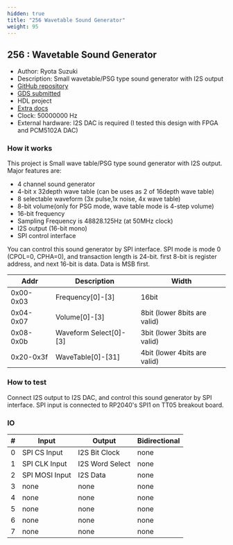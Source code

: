 ```yaml
---
hidden: true
title: "256 Wavetable Sound Generator"
weight: 95
---
```


## 256 : Wavetable Sound Generator

* Author: Ryota Suzuki
* Description: Small wavetable/PSG type sound generator with I2S output
* [GitHub repository](https://github.com/JA1TYE/tt05-TYE-tone-generator)
* [GDS submitted](https://github.com/JA1TYE/tt05-TYE-tone-generator/actions/runs/6755895423)
* HDL project
* [Extra docs]()
* Clock: 50000000 Hz
* External hardware: I2S DAC is required (I tested this design with FPGA and PCM5102A DAC)



### How it works

This project is Small wave table/PSG type sound generator with I2S output.
Major features are:

- 4 channel sound generator
- 4-bit x 32depth wave table (can be uses as 2 of 16depth wave table)
- 8 selectable waveform (3x pulse,1x noise, 4x wave table)
- 8-bit volume(only for PSG mode, wave table mode is 4-step volume)
- 16-bit frequency
- Sampling Frequency is 48828.125Hz (at 50MHz clock)
- I2S output (16-bit mono)
- SPI control interface

You can control this sound generator by SPI interface.
SPI mode is mode 0 (CPOL=0, CPHA=0), and transaction length is 24-bit.
first 8-bit is register address, and next 16-bit is data. Data is MSB first.

| Addr | Description | Width |
| ---- | ---- | ---- |
| 0x00-0x03 | Frequency[0]-[3] | 16bit |
| 0x04-0x07 | Volume[0]-[3] | 8bit (lower 8bits are valid)|
| 0x08-0x0b | Waveform Select[0]-[3] | 3bit (lower 3bits are valid)|
| 0x20-0x3f | WaveTable[0]-[31] | 4bit (lower 4bits are valid)|


### How to test

Connect I2S output to I2S DAC, and control this sound generator by SPI interface.
SPI input is connected to RP2040's SPI1 on TT05 breakout board.


### IO

| # | Input        | Output       | Bidirectional      |
|---|--------------|--------------| -------------------|
| 0 | SPI CS Input  | I2S Bit Clock | none |
| 1 | SPI CLK Input  | I2S Word Select | none |
| 2 | SPI MOSI Input  | I2S Data | none |
| 3 | none  | none | none |
| 4 | none  | none | none |
| 5 | none  | none | none |
| 6 | none  | none | none |
| 7 | none  | none | none |
